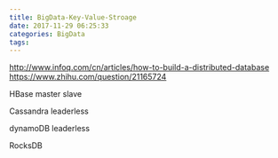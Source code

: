 ```yaml
---
title: BigData-Key-Value-Stroage
date: 2017-11-29 06:25:33
categories: BigData
tags:
---
```


http://www.infoq.com/cn/articles/how-to-build-a-distributed-database
https://www.zhihu.com/question/21165724

HBase master slave

Cassandra leaderless 

dynamoDB leaderless 

RocksDB 





